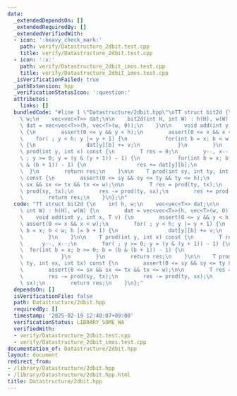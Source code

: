 ```yaml
---
data:
  _extendedDependsOn: []
  _extendedRequiredBy: []
  _extendedVerifiedWith:
  - icon: ':heavy_check_mark:'
    path: verify/Datastructure_2dbit.test.cpp
    title: verify/Datastructure_2dbit.test.cpp
  - icon: ':x:'
    path: verify/Datastructure_2dbit_imos.test.cpp
    title: verify/Datastructure_2dbit_imos.test.cpp
  _isVerificationFailed: true
  _pathExtension: hpp
  _verificationStatusIcon: ':question:'
  attributes:
    links: []
  bundledCode: "#line 1 \"Datastructure/2dbit.hpp\"\nTT struct bit2d {\n    int h,\
    \ w;\n    vec<vec<T>> dat;\n\n    bit2d(int H, int W) : h(H), w(W) {\n       \
    \ dat = vec<vec<T>>(h, vec<T>(w, 0));\n    }\n\n    void add(int y, int x, T v)\
    \ {\n        assert(0 <= y && y < h);\n        assert(0 <= x && x < w);\n    \
    \    for( ; y < h; y |= y + 1) {\n            for(int b = x; b < w; b |= b + 1)\
    \ {\n                dat[y][b] += v;\n            }\n        }\n    }\n\n    T\
    \ prod(int y, int x) const {\n        T res = 0;\n        y--, x--;\n        for(\
    \ ; y >= 0; y = (y & (y + 1)) - 1) {\n            for(int b = x; b >= 0; b = (b\
    \ & (b + 1)) - 1) {\n                res += dat[y][b];\n            }\n      \
    \  }\n        return res;\n    }\n\n    T prod(int sy, int ty, int sx, int tx)\
    \ const {\n        assert(0 <= sy && sy <= ty && ty <= h);\n        assert(0 <=\
    \ sx && sx <= tx && tx <= w);\n\n        T res = prod(ty, tx);\n        res -=\
    \ prod(sy, tx);\n        res -= prod(ty, sx);\n        res += prod(sy, sx);\n\
    \        return res;\n    }\n};\n"
  code: "TT struct bit2d {\n    int h, w;\n    vec<vec<T>> dat;\n\n    bit2d(int H,\
    \ int W) : h(H), w(W) {\n        dat = vec<vec<T>>(h, vec<T>(w, 0));\n    }\n\n\
    \    void add(int y, int x, T v) {\n        assert(0 <= y && y < h);\n       \
    \ assert(0 <= x && x < w);\n        for( ; y < h; y |= y + 1) {\n            for(int\
    \ b = x; b < w; b |= b + 1) {\n                dat[y][b] += v;\n            }\n\
    \        }\n    }\n\n    T prod(int y, int x) const {\n        T res = 0;\n  \
    \      y--, x--;\n        for( ; y >= 0; y = (y & (y + 1)) - 1) {\n          \
    \  for(int b = x; b >= 0; b = (b & (b + 1)) - 1) {\n                res += dat[y][b];\n\
    \            }\n        }\n        return res;\n    }\n\n    T prod(int sy, int\
    \ ty, int sx, int tx) const {\n        assert(0 <= sy && sy <= ty && ty <= h);\n\
    \        assert(0 <= sx && sx <= tx && tx <= w);\n\n        T res = prod(ty, tx);\n\
    \        res -= prod(sy, tx);\n        res -= prod(ty, sx);\n        res += prod(sy,\
    \ sx);\n        return res;\n    }\n};"
  dependsOn: []
  isVerificationFile: false
  path: Datastructure/2dbit.hpp
  requiredBy: []
  timestamp: '2025-02-19 12:40:07+09:00'
  verificationStatus: LIBRARY_SOME_WA
  verifiedWith:
  - verify/Datastructure_2dbit.test.cpp
  - verify/Datastructure_2dbit_imos.test.cpp
documentation_of: Datastructure/2dbit.hpp
layout: document
redirect_from:
- /library/Datastructure/2dbit.hpp
- /library/Datastructure/2dbit.hpp.html
title: Datastructure/2dbit.hpp
---
```

